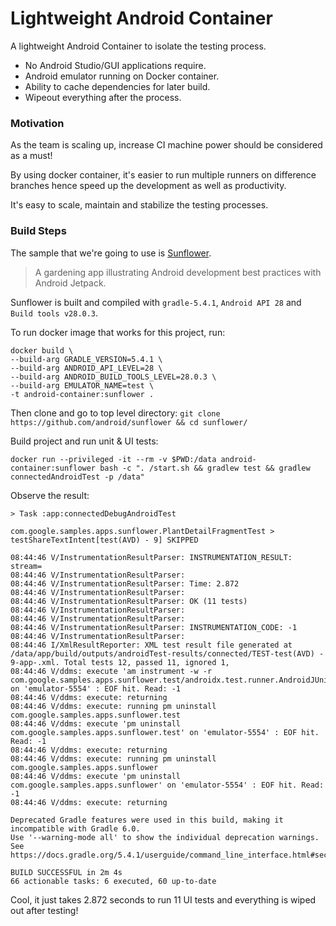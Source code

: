 # Lightweight Android Container

A lightweight Android Container to isolate the testing process. 

* No Android Studio/GUI applications require.
* Android emulator running on Docker container.
* Ability to cache dependencies for later build.
* Wipeout everything after the process.

### Motivation
As the team is scaling up, increase CI machine power should be considered as a must! 

By using docker container, it's easier to run multiple runners on difference branches hence speed up the development as well as productivity. 

It's easy to scale, maintain and stabilize the testing processes.

### Build Steps 

The sample that we're going to use is [Sunflower](https://github.com/android/sunflower).

> A gardening app illustrating Android development best practices with Android Jetpack.

Sunflower is built and compiled with `gradle-5.4.1`, `Android API 28` and `Build tools v28.0.3`. 

To run docker image that works for this project, run: 

```shell
docker build \
--build-arg GRADLE_VERSION=5.4.1 \
--build-arg ANDROID_API_LEVEL=28 \
--build-arg ANDROID_BUILD_TOOLS_LEVEL=28.0.3 \
--build-arg EMULATOR_NAME=test \
-t android-container:sunflower .
```

Then clone and go to top level directory: `git clone https://github.com/android/sunflower && cd sunflower/`

Build project and run unit & UI tests:

```shell
docker run --privileged -it --rm -v $PWD:/data android-container:sunflower bash -c ". /start.sh && gradlew test && gradlew connectedAndroidTest -p /data"
```

Observe the result:

```shell
> Task :app:connectedDebugAndroidTest

com.google.samples.apps.sunflower.PlantDetailFragmentTest > testShareTextIntent[test(AVD) - 9] SKIPPED

08:44:46 V/InstrumentationResultParser: INSTRUMENTATION_RESULT: stream=
08:44:46 V/InstrumentationResultParser:
08:44:46 V/InstrumentationResultParser: Time: 2.872
08:44:46 V/InstrumentationResultParser:
08:44:46 V/InstrumentationResultParser: OK (11 tests)
08:44:46 V/InstrumentationResultParser:
08:44:46 V/InstrumentationResultParser:
08:44:46 V/InstrumentationResultParser: INSTRUMENTATION_CODE: -1
08:44:46 V/InstrumentationResultParser:
08:44:46 I/XmlResultReporter: XML test result file generated at /data/app/build/outputs/androidTest-results/connected/TEST-test(AVD) - 9-app-.xml. Total tests 12, passed 11, ignored 1,
08:44:46 V/ddms: execute 'am instrument -w -r   com.google.samples.apps.sunflower.test/androidx.test.runner.AndroidJUnitRunner' on 'emulator-5554' : EOF hit. Read: -1
08:44:46 V/ddms: execute: returning
08:44:46 V/ddms: execute: running pm uninstall com.google.samples.apps.sunflower.test
08:44:46 V/ddms: execute 'pm uninstall com.google.samples.apps.sunflower.test' on 'emulator-5554' : EOF hit. Read: -1
08:44:46 V/ddms: execute: returning
08:44:46 V/ddms: execute: running pm uninstall com.google.samples.apps.sunflower
08:44:46 V/ddms: execute 'pm uninstall com.google.samples.apps.sunflower' on 'emulator-5554' : EOF hit. Read: -1
08:44:46 V/ddms: execute: returning

Deprecated Gradle features were used in this build, making it incompatible with Gradle 6.0.
Use '--warning-mode all' to show the individual deprecation warnings.
See https://docs.gradle.org/5.4.1/userguide/command_line_interface.html#sec:command_line_warnings

BUILD SUCCESSFUL in 2m 4s
66 actionable tasks: 6 executed, 60 up-to-date

```

Cool, it just takes 2.872 seconds to run 11 UI tests and everything is wiped out after testing!